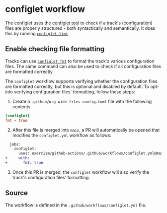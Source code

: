 # configlet workflow

The configlet uses the [configlet tool](/docs/building/configlet) to check if a track's (configuration) files are properly structured - both syntactically and semantically.
It does this by running [`configlet lint`](/docs/building/configlet/lint).

## Enable checking file formatting

Tracks can use [`configlet fmt`](/docs/building/configlet/format) to format the track's various configuration files.
The same command can also be used to check if all configuration files are formatted correctly.

The `configlet` workflow supports verifying whether the configuration files are formatted correctly, but this is optional and disabled by default.
To opt-into verifying configuration files' formatting, follow these steps:

1. Create a `.github/org-wide-files-config.toml` file with the following contents

```toml
[configlet]
fmt = true
```

2. After this file is merged into `main`, a PR will automatically be opened that modifies the `configlet.yml` workflow as follows:

```diff
  jobs:
    configlet:
      uses: exercism/github-actions/.github/workflows/configlet.yml@main
+     with:
+       fmt: true
```

3. Once this PR is merged, the `configlet` workflow will also verify the track's configuration files' formatting.

## Source

The workflow is defined in the `.github/workflows/configlet.yml` file.

